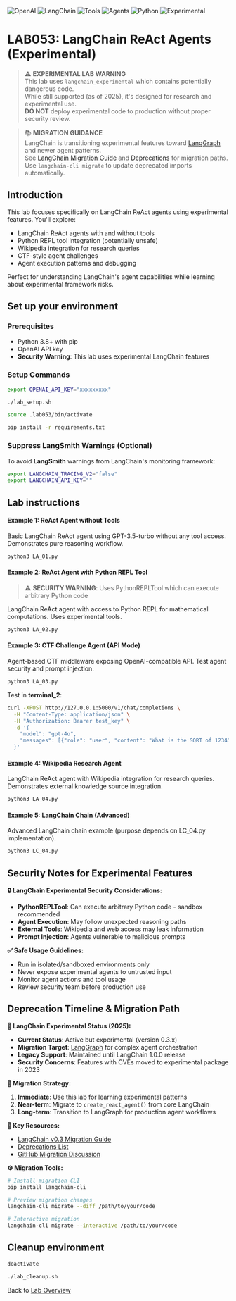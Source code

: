 ![OpenAI](https://img.shields.io/badge/OpenAI-lightblue)
![LangChain](https://img.shields.io/badge/LangChain-lightgrey)
![Tools](https://img.shields.io/badge/Tools-purple)
![Agents](https://img.shields.io/badge/Agents-orange)
![Python](https://img.shields.io/badge/Python-blue)
![Experimental](https://img.shields.io/badge/Experimental-red)

# LAB053: LangChain ReAct Agents (Experimental)

> ⚠️ **EXPERIMENTAL LAB WARNING**  
> This lab uses `langchain_experimental` which contains potentially dangerous code.  
> While still supported (as of 2025), it's designed for research and experimental use.  
> **DO NOT** deploy experimental code to production without proper security review.

> 📚 **MIGRATION GUIDANCE**  
> LangChain is transitioning experimental features toward [LangGraph](https://python.langchain.com/docs/langgraph/) and newer agent patterns.  
> See [LangChain Migration Guide](https://github.com/langchain-ai/langchain/blob/master/MIGRATE.md) and [Deprecations](https://python.langchain.com/docs/versions/v0_2/deprecations/) for migration paths.  
> Use `langchain-cli migrate` to update deprecated imports automatically.

## Introduction
This lab focuses specifically on LangChain ReAct agents using experimental features. You'll explore:
- LangChain ReAct agents with and without tools
- Python REPL tool integration (potentially unsafe)
- Wikipedia integration for research queries  
- CTF-style agent challenges
- Agent execution patterns and debugging

Perfect for understanding LangChain's agent capabilities while learning about experimental framework risks.
## Set up your environment
### Prerequisites  
- Python 3.8+ with pip
- OpenAI API key
- **Security Warning**: This lab uses experimental LangChain features

### Setup Commands
```bash
export OPENAI_API_KEY="xxxxxxxxx"
```
```bash
./lab_setup.sh
```
```bash
source .lab053/bin/activate
```
```bash
pip install -r requirements.txt
```

### Suppress LangSmith Warnings (Optional)
To avoid **LangSmith** warnings from LangChain's monitoring framework:
```bash
export LANGCHAIN_TRACING_V2="false"
export LANGCHAIN_API_KEY=""
```

## Lab instructions

#### Example 1: ReAct Agent without Tools
Basic LangChain ReAct agent using GPT-3.5-turbo without any tool access. Demonstrates pure reasoning workflow.
```bash
python3 LA_01.py
```

#### Example 2: ReAct Agent with Python REPL Tool  
> ⚠️ **SECURITY WARNING**: Uses PythonREPLTool which can execute arbitrary Python code

LangChain ReAct agent with access to Python REPL for mathematical computations. Uses experimental tools.
```bash
python3 LA_02.py
```

#### Example 3: CTF Challenge Agent (API Mode)
Agent-based CTF middleware exposing OpenAI-compatible API. Test agent security and prompt injection.
```bash
python3 LA_03.py
```

Test in **terminal_2**:
```bash
curl -XPOST http://127.0.0.1:5000/v1/chat/completions \
  -H "Content-Type: application/json" \
  -H "Authorization: Bearer test_key" \
  -d '{
    "model": "gpt-4o",
    "messages": [{"role": "user", "content": "What is the SQRT of 12345"}]
  }'
```

#### Example 4: Wikipedia Research Agent
LangChain ReAct agent with Wikipedia integration for research queries. Demonstrates external knowledge source integration.
```bash
python3 LA_04.py  
```

#### Example 5: LangChain Chain (Advanced)
Advanced LangChain chain example (purpose depends on LC_04.py implementation).
```bash
python3 LC_04.py
```

## Security Notes for Experimental Features

**🔒 LangChain Experimental Security Considerations:**
- **PythonREPLTool**: Can execute arbitrary Python code - sandbox recommended
- **Agent Execution**: May follow unexpected reasoning paths
- **External Tools**: Wikipedia and web access may leak information
- **Prompt Injection**: Agents vulnerable to malicious prompts

**✅ Safe Usage Guidelines:**
- Run in isolated/sandboxed environments only
- Never expose experimental agents to untrusted input
- Monitor agent actions and tool usage
- Review security team before production use

## Deprecation Timeline & Migration Path

**📅 LangChain Experimental Status (2025):**
- **Current Status**: Active but experimental (version 0.3.x)
- **Migration Target**: [LangGraph](https://python.langchain.com/docs/langgraph/) for complex agent orchestration
- **Legacy Support**: Maintained until LangChain 1.0.0 release
- **Security Concerns**: Features with CVEs moved to experimental package in 2023

**🔄 Migration Strategy:**
1. **Immediate**: Use this lab for learning experimental patterns
2. **Near-term**: Migrate to `create_react_agent()` from core LangChain
3. **Long-term**: Transition to LangGraph for production agent workflows

**📖 Key Resources:**
- [LangChain v0.3 Migration Guide](https://python.langchain.com/docs/versions/v0_3/)
- [Deprecations List](https://python.langchain.com/docs/versions/v0_2/deprecations/)
- [GitHub Migration Discussion](https://github.com/langchain-ai/langchain/discussions/18547)

**⚙️ Migration Tools:**
```bash
# Install migration CLI
pip install langchain-cli

# Preview migration changes
langchain-cli migrate --diff /path/to/your/code

# Interactive migration
langchain-cli migrate --interactive /path/to/your/code
```

## Cleanup environment
```bash
deactivate
```
```bash
./lab_cleanup.sh
```

Back to [Lab Overview](https://github.com/kubiosec-agentic/agentic-labs/blob/master/README.md#-lab-overview)
